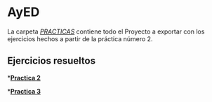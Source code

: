 # AyED

La carpeta [*PRACTICAS*](https://github.com/agusrnfr/AyED/tree/main/Practicas) contiene todo el Proyecto a exportar con los ejercicios hechos a partir de la práctica número 2.

## Ejercicios resueltos

*[**Practica 2**](https://github.com/agusrnfr/AyED/tree/main/Practicas/src/tp02)

*[**Practica 3**](https://github.com/agusrnfr/AyED/tree/main/Practicas/src/tp03)
